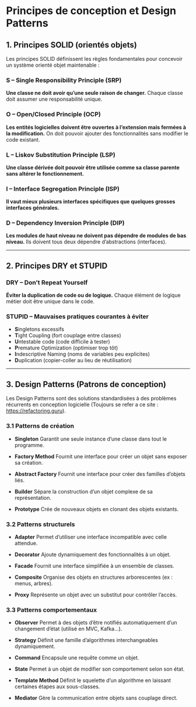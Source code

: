 # Principes de conception et Design Patterns

## 1. Principes SOLID (orientés objets)

Les principes SOLID définissent les règles fondamentales pour concevoir un système orienté objet maintenable :

### S – Single Responsibility Principle (SRP)

**Une classe ne doit avoir qu’une seule raison de changer.**
Chaque classe doit assumer une responsabilité unique.

### O – Open/Closed Principle (OCP)

**Les entités logicielles doivent être ouvertes à l’extension mais fermées à la modification.**
On doit pouvoir ajouter des fonctionnalités sans modifier le code existant.

### L – Liskov Substitution Principle (LSP)

**Une classe dérivée doit pouvoir être utilisée comme sa classe parente sans altérer le fonctionnement.**

### I – Interface Segregation Principle (ISP)

**Il vaut mieux plusieurs interfaces spécifiques que quelques grosses interfaces générales.**

### D – Dependency Inversion Principle (DIP)

**Les modules de haut niveau ne doivent pas dépendre de modules de bas niveau.**
Ils doivent tous deux dépendre d’abstractions (interfaces).

---

## 2. Principes DRY et STUPID

### DRY – Don’t Repeat Yourself

**Éviter la duplication de code ou de logique.**
Chaque élément de logique métier doit être unique dans le code.

### STUPID – Mauvaises pratiques courantes à éviter

* **S**ingletons excessifs
* **T**ight Coupling (fort couplage entre classes)
* **U**ntestable code (code difficile à tester)
* **P**remature Optimization (optimiser trop tôt)
* **I**ndescriptive Naming (noms de variables peu explicites)
* **D**uplication (copier-coller au lieu de réutilisation)

---

## 3. Design Patterns (Patrons de conception)

Les Design Patterns sont des solutions standardisées à des problèmes récurrents en conception logicielle (Toujours se refer a ce site : https://refactoring.guru).

### 3.1 Patterns de création

* **Singleton**
  Garantit une seule instance d’une classe dans tout le programme.

* **Factory Method**
  Fournit une interface pour créer un objet sans exposer sa création.

* **Abstract Factory**
  Fournit une interface pour créer des familles d’objets liés.

* **Builder**
  Sépare la construction d’un objet complexe de sa représentation.

* **Prototype**
  Crée de nouveaux objets en clonant des objets existants.

### 3.2 Patterns structurels

* **Adapter**
  Permet d’utiliser une interface incompatible avec celle attendue.

* **Decorator**
  Ajoute dynamiquement des fonctionnalités à un objet.

* **Facade**
  Fournit une interface simplifiée à un ensemble de classes.

* **Composite**
  Organise des objets en structures arborescentes (ex : menus, arbres).

* **Proxy**
  Représente un objet avec un substitut pour contrôler l’accès.

### 3.3 Patterns comportementaux

* **Observer**
  Permet à des objets d’être notifiés automatiquement d’un changement d’état (utilisé en MVC, Kafka…).

* **Strategy**
  Définit une famille d’algorithmes interchangeables dynamiquement.

* **Command**
  Encapsule une requête comme un objet.

* **State**
  Permet à un objet de modifier son comportement selon son état.

* **Template Method**
  Définit le squelette d’un algorithme en laissant certaines étapes aux sous-classes.

* **Mediator**
  Gère la communication entre objets sans couplage direct.
